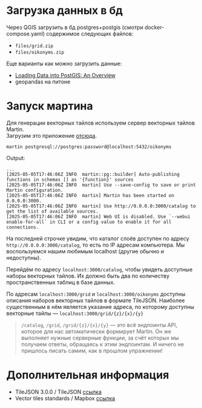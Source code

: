 # Загрузка данных в бд

Через QGIS загрузить в бд postgres+postgis (смотри docker-compose.yaml) содержимое следующих файлов:

- `files/grid.zip`
- `files/oikonyms.zip`

Еще варианты как можно загрузить данные:

- [Loading Data into PostGIS: An Overview](https://www.crunchydata.com/blog/loading-data-into-postgis-an-overview)
- geopandas на питоне

# Запуск мартина

Для генерации векторных тайлов используем сервер векторных тайлов Martin.  
Загрузим это приложение [отсюда](https://github.com/maplibre/martin/releases).

```shell
martin postgresql://postgres:password@localhost:5432/oikonyms
```

Output:

```
...
[2025-05-05T17:46:06Z INFO  martin::pg::builder] Auto-publishing functions in schemas [] as '{function}' sources
[2025-05-05T17:46:06Z INFO  martin] Use --save-config to save or print Martin configuration.
[2025-05-05T17:46:06Z INFO  martin] Martin has been started on 0.0.0.0:3000.
[2025-05-05T17:46:06Z INFO  martin] Use http://0.0.0.0:3000/catalog to get the list of available sources.
[2025-05-05T17:46:06Z INFO  martin] Web UI is disabled. Use `--webui enable-for-all` in CLI or a config value to enable it for all connections.
```

На последней строчке увидим, что каталог слоёв доступен по адресу `http://0.0.0.0:3000/catalog`, то есть по IP адресам компьютера. Мы воспользуемся нашим любимым localhost (другие обычно и недоступны).

Перейдём по адресу `localhost:3000/catalog`, чтобы увидеть доступные наборы векторных тайлов. Их должно быть два по количеству пространственных таблиц в базе данных.

По адресам `localhost:3000/grid` и `localhost:3000/oikonyms` доступны описания наборов векторных тайлов в формате TileJSON. Наиболее существенным в нём является указание адреса, по которому доступны векторные тайлы — `localhost:3000/grid/{z}/{x}/{y}`

> `/catalog`, `/grid`, `/grid/{z}/{x}/{y}` — это всё эндпоинты API, которое для нас автоматически формирует Martin. Он же выполняет нужные серверные функции, за счёт которых мы получаем ответы, обращаясь к этим эндпоинтам. И ничего не пришлось писать самим, как в прошлом упражнении!

# Дополнительная информация

- TileJSON 3.0.0 / TileJSON [ссылка](https://github.com/mapbox/tilejson-spec/blob/master/3.0.0/README.md)
- Vector tiles standards / Mapbox [ссылка](https://docs.mapbox.com/data/tilesets/guides/vector-tiles-standards/)
